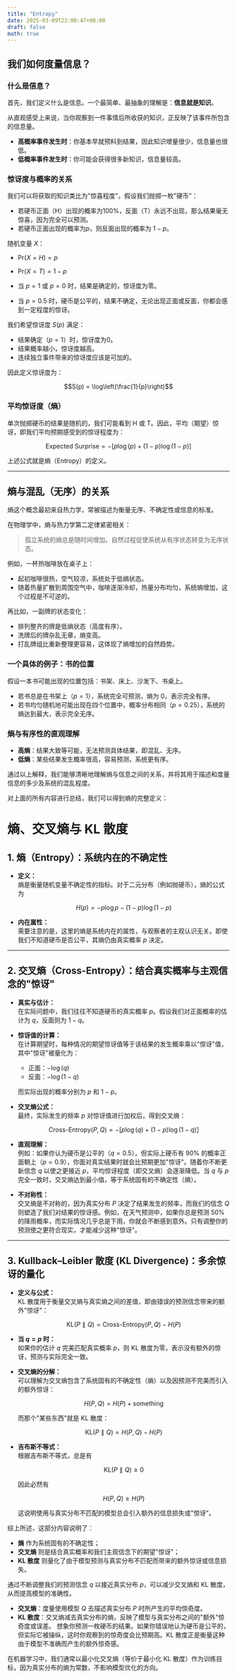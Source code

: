 ```yaml
---
title: "Entropy"
date: 2025-03-09T22:00:47+08:00
draft: false
math: true
---
```


## 我们如何度量信息？

### 什么是信息？

首先，我们定义什么是信息。一个最简单、最抽象的理解是：**信息就是知识**。

从直观感受上来说，当你观察到一件事情后所收获的知识，正反映了该事件所包含的信息量。

- **高概率事件发生时**：你基本早就预料到结果，因此知识增量很少，信息量也很低。
- **低概率事件发生时**：你可能会获得很多新知识，信息量较高。

### 惊讶度与概率的关系

我们可以将获取的知识类比为"惊喜程度"。假设我们抛掷一枚"硬币"：

- 若硬币正面（H）出现的概率为100%，反面（T）永远不出现，那么结果毫无惊喜，因为完全可以预测。
- 若硬币正面出现的概率为$p$，则反面出现的概率为 $1-p$。

随机变量 $X$：

- $\text{Pr}(X = H) = p$
    
- $\text{Pr}(X = T) = 1 - p$
    
- 当 $p = 1$ 或 $p = 0$ 时，结果是确定的，惊讶度为零。
    
- 当 $p = 0.5$ 时，硬币是公平的，结果不确定，无论出现正面或反面，你都会感到一定程度的惊讶。
    

我们希望惊讶度 $S(p)$ 满足：

- 结果确定（$p = 1$）时，惊讶度为0。
- 结果概率越小，惊讶度越高。
- 连续独立事件带来的惊讶度应该是可加的。

因此定义惊讶度为：

$$S(p) = \log\left(\frac{1}{p}\right)$$

### 平均惊讶度（熵）

单次抛掷硬币的结果是随机的，我们可能看到 H 或 T。因此，平均（期望）惊讶，即我们平均预期感受到的惊讶程度为：

$$\text{Expected Surprise} = -[p \log(p) + (1 - p) \log(1 - p)]$$

上述公式就是熵（Entropy）的定义。

---

## 熵与混乱（无序）的关系

熵这个概念最初来自热力学，常被描述为衡量无序、不确定性或信息的标准。

在物理学中，熵与热力学第二定律紧密相关：

> 孤立系统的熵总是随时间增加。自然过程促使系统从有序状态转变为无序状态。

例如，一杯热咖啡放在桌子上：

- 起初咖啡很热，空气较凉，系统处于低熵状态。
- 随着热量扩散到周围空气中，咖啡逐渐冷却，热量分布均匀，系统熵增加，这个过程是不可逆的。

再比如，一副牌的状态变化：

- 排列整齐的牌是低熵状态（高度有序）。
- 洗牌后的牌杂乱无章，熵变高。
- 打乱牌组比重新整理更容易，这体现了熵增加的自然趋势。

### 一个具体的例子：书的位置

假设一本书可能出现的位置包括：书架、床上、沙发下、书桌上。

- 若书总是在书架上（$p = 1$），系统完全可预测，熵为 0，表示完全有序。
- 若书均匀随机地可能出现在四个位置中，概率分布相同（$p = 0.25$），系统的熵达到最大，表示完全无序。

### 熵与有序性的直观理解

- **高熵**：结果大致等可能，无法预测具体结果，即混乱、无序。
- **低熵**：某些结果发生概率很高，容易预测，系统更有序。

通过以上解释，我们能够清晰地理解熵与信息之间的关系，并将其用于描述和度量信息的多少及系统的混乱程度。


对上面的所有内容进行总结，我们可以得到熵的完整定义：

# 熵、交叉熵与 KL 散度

## 1. 熵（Entropy）：系统内在的不确定性

- **定义：**  
    熵是衡量随机变量不确定性的指标。对于二元分布（例如抛硬币），熵的公式为
    
    $$H(p) = -p \log p - (1-p) \log (1-p)$$
- **内在属性：**  
    需要注意的是，这里的熵是系统内在的属性，与观察者的主观认识无关。即使我们不知道硬币是否公平，其熵仍由真实概率 $p$ 决定。
    

---

## 2. 交叉熵（Cross-Entropy）：结合真实概率与主观信念的"惊讶"

- **真实与估计：**  
    在实际问题中，我们往往不知道硬币的真实概率 $p$。假设我们对正面概率的估计为 $q$，反面则为 $1-q$。
    
- **惊讶值的计算：**  
    在计算期望时，每种情况的期望惊讶值等于该结果的发生概率乘以"惊讶"值，其中"惊讶"被量化为：
    
    - 正面：$-\log(q)$
    - 反面：$-\log(1-q)$
    
    而实际出现的概率分别为 $p$ 和 $1-p$。
    
- **交叉熵公式：**  
    最终，实际发生的频率 $p$ 对惊讶值进行加权后，得到交叉熵：
    
    $$\text{Cross-Entropy}(P, Q) = -\bigl[ p \log(q) + (1-p) \log(1-q) \bigr]$$
- **直观理解：**  
    例如：如果你认为硬币是公平的（$q = 0.5$），但实际上硬币有 90% 的概率正面朝上（$p = 0.9$），你面对真实结果时就会比预期更加"惊讶"。随着你不断更新信念 $q$ 以使之更接近 $p$，平均惊讶程度（即交叉熵）会逐渐降低。当 $q$ 与 $p$ 完全一致时，交叉熵达到最小值，等于系统固有的不确定性（熵）。
    
- **不对称性：**  
    交叉熵是不对称的，因为真实分布 $P$ 决定了结果发生的频率，而我们的信念 $Q$ 则塑造了我们对结果的惊讶感。例如，在天气预测中，如果你总是预测 50% 的降雨概率，而实际情况几乎总是下雨，你就会不断感到意外。只有调整你的预测使之更符合现实，才能减少这种"惊讶"。
    

---

## 3. Kullback–Leibler 散度 (KL Divergence)：多余惊讶的量化

- **定义与公式：**  
    KL 散度用于衡量交叉熵与真实熵之间的差值，即由错误的预测信念带来的额外"惊讶"：
    
    $$\text{KL}(P \parallel Q) = \text{Cross-Entropy}(P, Q) - H(P)$$
- **当 $q = p$ 时：**  
    如果你的估计 $q$ 完美匹配真实概率 $p$，则 KL 散度为零，表示没有额外的惊讶，预测与实际完全一致。
    
- **交叉熵的分解：**  
    可以理解为交叉熵包含了系统固有的不确定性（熵）以及因预测不完美而引入的额外惊讶：
    
    $$H(P, Q) = H(P) + \text{something}$$
    
    而那个"某些东西"就是 KL 散度：
    
    $$\text{KL}(P \parallel Q) = H(P, Q) - H(P)$$
- **吉布斯不等式：**  
    根据吉布斯不等式，总是有
    
    $$\text{KL}(P \parallel Q) \geq 0$$
    
    因此必然有
    
    $$H(P, Q) \geq H(P)$$
    
    这说明使用与真实分布不匹配的模型总会引入额外的信息损失或"惊讶"。
    


综上所述，这部分内容说明了：

- **熵** 作为系统固有的不确定性；
- **交叉熵** 则是结合真实概率和我们主观信念下的期望"惊讶"；
- **KL 散度** 则量化了由于模型预测与真实分布不匹配而带来的额外惊讶或信息损失。

通过不断调整我们的预测信念 $q$ 以接近真实分布 $p$，可以减少交叉熵和 KL 散度，从而提高模型的准确性。

- **交叉熵**：度量使用模型 $Q$ 去描述真实分布 $P$ 时所产生的平均惊奇度。
- **KL 散度**：交叉熵减去真实分布的熵，反映了模型与真实分布之间的"额外"惊奇度或误差。
想象你预测一枚硬币的结果。如果你错误地认为硬币是公平的，但实际它被操纵，这时你观察到的惊奇度会比预期高。KL 散度正是衡量这种由于模型不准确而产生的额外惊奇感。

在机器学习中，我们通常以最小化交叉熵（等价于最小化 KL 散度）作为训练目标，因为真实分布的熵为常数，不影响模型优化的方向。
